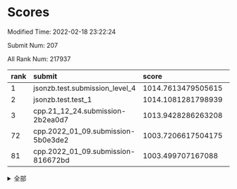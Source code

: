 # Scores

Modified Time: 2022-02-18 23:22:24

Submit Num: 207

All Rank Num: 217937

| rank |               submit               |       score        |       sigma        | pk_num |
| :--- | :--------------------------------- | :----------------- | :----------------- | :----- |
| 1    | jsonzb.test.submission_level_4     | 1014.7613479505615 | 0.8265061923569527 | 4213   |
| 2    | jsonzb.test.test_1                 | 1014.1081281798939 | 0.8355690777478877 | 4210   |
| 3    | cpp.21_12_24.submission-2b2ea0d7   | 1013.9428286263208 | 0.8444746399564357 | 4209   |
| 72   | cpp.2022_01_09.submission-5b0e3de2 | 1003.7206617504175 | 0.7155149817212378 | 4215   |
| 81   | cpp.2022_01_09.submission-816672bd | 1003.499707167088  | 0.7087176772559626 | 4210   |


<details>
<summary>全部</summary>

| rank |                 submit                 |       score        |       sigma        | pk_num |
| :--- | :------------------------------------- | :----------------- | :----------------- | :----- |
| 1    | jsonzb.test.submission_level_4         | 1014.7613479505615 | 0.8265061923569527 | 4213   |
| 2    | jsonzb.test.test_1                     | 1014.1081281798939 | 0.8355690777478877 | 4210   |
| 3    | cpp.21_12_24.submission-2b2ea0d7       | 1013.9428286263208 | 0.8444746399564357 | 4209   |
| 4    | gobigger.level_3.submission_level_3_7  | 1012.1839788280558 | 0.8028861195527704 | 4210   |
| 5    | gobigger.level_3.submission_level_3_8  | 1012.1069250125113 | 0.7986544983170817 | 4221   |
| 6    | gobigger.level_3.submission_level_3_25 | 1011.5731336015451 | 0.8083827586761235 | 4216   |
| 7    | gobigger.level_3.submission_level_3_6  | 1011.5500921110005 | 0.7895216456871991 | 4209   |
| 8    | gobigger.level_3.submission_level_3_2  | 1011.3098106591891 | 0.7645618410603469 | 4212   |
| 9    | gobigger.level_3.submission_level_3_21 | 1011.0603653048375 | 0.7735774322862133 | 4209   |
| 10   | gobigger.level_3.submission_level_3_13 | 1011.0388091029611 | 0.7918448766021732 | 4212   |
| 11   | gobigger.level_3.submission_level_3_28 | 1011.0217373916361 | 0.7936129028433386 | 4210   |
| 12   | gobigger.level_3.submission_level_3_32 | 1010.9600068243385 | 0.7812956129459054 | 4211   |
| 13   | gobigger.level_3.submission_level_3_11 | 1010.775831493811  | 0.7638076830698547 | 4210   |
| 14   | gobigger.level_3.submission_level_3_16 | 1010.7638409474318 | 0.7735985670624624 | 4209   |
| 15   | gobigger.level_3.submission_level_3_0  | 1010.6748598495652 | 0.7593102063074224 | 4216   |
| 16   | gobigger.level_3.submission_level_3_38 | 1010.6495766007547 | 0.7811903148334821 | 4211   |
| 17   | gobigger.level_3.submission_level_3_33 | 1010.5854371034468 | 0.767535055792628  | 4212   |
| 18   | gobigger.level_3.submission_level_3_34 | 1010.4474932885116 | 0.7598116362062249 | 4208   |
| 19   | gobigger.level_3.submission_level_3_47 | 1010.4237484853917 | 0.7864753301883475 | 4212   |
| 20   | gobigger.level_3.submission_level_3_27 | 1010.4145902161765 | 0.7781881136481937 | 4204   |
| 21   | gobigger.level_3.submission_level_3_20 | 1010.3554140614845 | 0.7384104885658189 | 4211   |
| 22   | gobigger.level_3.submission_level_3_1  | 1010.2562742311075 | 0.78039525025059   | 4210   |
| 23   | gobigger.level_3.submission_level_3_19 | 1010.2182774818702 | 0.7606064930416963 | 4210   |
| 24   | gobigger.level_3.submission_level_3_39 | 1010.2170787818059 | 0.7626212764981527 | 4211   |
| 25   | gobigger.level_3.submission_level_3_43 | 1010.1761086793603 | 0.7738127774479444 | 4213   |
| 26   | gobigger.level_3.submission_level_3_49 | 1010.1609506015752 | 0.7658719102290177 | 4210   |
| 27   | gobigger.level_3.submission_level_3_10 | 1010.1510547847356 | 0.7718890645148683 | 4213   |
| 28   | gobigger.level_3.submission_level_3_15 | 1010.1397491579257 | 0.7980377895773607 | 4212   |
| 29   | gobigger.level_3.submission_level_3_22 | 1010.1179616348852 | 0.7629557109131795 | 4210   |
| 30   | gobigger.level_3.submission_level_3_26 | 1010.0557711747089 | 0.7593538227317453 | 4211   |
| 31   | gobigger.level_3.submission_level_3_4  | 1009.9651502049883 | 0.7592207530198124 | 4212   |
| 32   | gobigger.level_3.submission_level_3_18 | 1009.9572226829788 | 0.7467556104707356 | 4211   |
| 33   | gobigger.level_3.submission_level_3_24 | 1009.9275971678929 | 0.7536232275926124 | 4210   |
| 34   | gobigger.level_3.submission_level_3_29 | 1009.8233296594251 | 0.7510211560373714 | 4212   |
| 35   | gobigger.level_3.submission_level_3_40 | 1009.8185102478661 | 0.7824678967348663 | 4214   |
| 36   | gobigger.level_3.submission_level_3_46 | 1009.8181868797801 | 0.7505361659964107 | 4211   |
| 37   | gobigger.level_3.submission_level_3_37 | 1009.8093929270065 | 0.7471821884112597 | 4210   |
| 38   | gobigger.level_3.submission_level_3_12 | 1009.7511396169326 | 0.7655721906006171 | 4210   |
| 39   | gobigger.level_3.submission_level_3_17 | 1009.7286914612331 | 0.7580396955245388 | 4213   |
| 40   | gobigger.level_3.submission_level_3_30 | 1009.6941838261284 | 0.7760885011375261 | 4211   |
| 41   | gobigger.level_3.submission_level_3_36 | 1009.5944815939822 | 0.7419995245401414 | 4206   |
| 42   | gobigger.level_3.submission_level_3_48 | 1009.5266011264789 | 0.7548812148756117 | 4210   |
| 43   | gobigger.level_3.submission_level_3_42 | 1009.5026352248077 | 0.750134442631796  | 4212   |
| 44   | gobigger.level_3.submission_level_3_31 | 1009.4803300136901 | 0.7621584151465126 | 4207   |
| 45   | gobigger.level_3.submission_level_3_5  | 1009.3952764748763 | 0.7551631454284423 | 4209   |
| 46   | gobigger.level_3.submission_level_3_41 | 1009.3917576930205 | 0.7627020928143484 | 4212   |
| 47   | gobigger.level_3.submission_level_3_9  | 1009.3384503819007 | 0.7583829742038615 | 4216   |
| 48   | gobigger.level_3.submission_level_3_3  | 1009.2314271767815 | 0.7412887662390001 | 4209   |
| 49   | gobigger.level_3.submission_level_3_14 | 1009.1599437828072 | 0.752662929706314  | 4206   |
| 50   | gobigger.level_3.submission_level_3_45 | 1009.1309502722336 | 0.7388673513685428 | 4212   |
| 51   | gobigger.level_3.submission_level_3_23 | 1009.06196271052   | 0.7446419533260222 | 4206   |
| 52   | gobigger.level_3.submission_level_3_35 | 1008.9729499054681 | 0.7620566240182366 | 4207   |
| 53   | gobigger.level_3.submission_level_3_44 | 1008.2950021611804 | 0.7598653315799025 | 4211   |
| 54   | gobigger.level_1.submission_level_1_43 | 1005.0354965123576 | 0.7236996695883574 | 4210   |
| 55   | gobigger.level_1.submission_level_1_18 | 1005.0083987685963 | 0.7097097562289154 | 4212   |
| 56   | gobigger.level_1.submission_level_1_38 | 1004.8437836200071 | 0.7206571981159069 | 4210   |
| 57   | gobigger.level_1.submission_level_1_29 | 1004.7887695358711 | 0.7152690261076625 | 4209   |
| 58   | gobigger.level_1.submission_level_1_20 | 1004.5739285238036 | 0.7272776717097331 | 4207   |
| 59   | gobigger.level_1.submission_level_1_12 | 1004.4364305938631 | 0.724945860529618  | 4214   |
| 60   | gobigger.level_1.submission_level_1_8  | 1004.4340283981992 | 0.7204415130524217 | 4207   |
| 61   | gobigger.level_1.submission_level_1_35 | 1004.2593852570931 | 0.7280881095888033 | 4210   |
| 62   | gobigger.level_1.submission_level_1_6  | 1004.1418220036571 | 0.7228798174487887 | 4212   |
| 63   | gobigger.level_1.submission_level_1_34 | 1004.0828453196285 | 0.7100101344849712 | 4212   |
| 64   | gobigger.level_1.submission_level_1_1  | 1003.9113771669761 | 0.7154109933991538 | 4207   |
| 65   | gobigger.level_1.submission_level_1_3  | 1003.8877135750741 | 0.7041292570386947 | 4208   |
| 66   | gobigger.level_1.submission_level_1_14 | 1003.8047374508496 | 0.7199041968786695 | 4209   |
| 67   | gobigger.level_1.submission_level_1_46 | 1003.7843063604532 | 0.716879028693239  | 4213   |
| 68   | gobigger.level_1.submission_level_1_22 | 1003.7744854612516 | 0.7193639948258859 | 4209   |
| 69   | gobigger.level_1.submission_level_1_31 | 1003.7587595771714 | 0.7114620313399831 | 4214   |
| 70   | gobigger.level_1.submission_level_1_13 | 1003.7392574592261 | 0.7138708631352007 | 4210   |
| 71   | gobigger.level_1.submission_level_1_17 | 1003.7239013278544 | 0.7207953327526612 | 4208   |
| 72   | cpp.2022_01_09.submission-5b0e3de2     | 1003.7206617504175 | 0.7155149817212378 | 4215   |
| 73   | gobigger.level_1.submission_level_1_7  | 1003.6928844783927 | 0.7130907775419358 | 4214   |
| 74   | gobigger.level_1.submission_level_1_39 | 1003.6781562085413 | 0.7379454505207668 | 4208   |
| 75   | gobigger.level_1.submission_level_1_40 | 1003.6418896055068 | 0.7096563074382565 | 4212   |
| 76   | gobigger.level_1.submission_level_1_36 | 1003.6153970168288 | 0.7065954930108408 | 4210   |
| 77   | gobigger.level_1.submission_level_1_0  | 1003.6106590040996 | 0.7291189997186637 | 4214   |
| 78   | gobigger.level_1.submission_level_1_27 | 1003.5517381946107 | 0.7202938210879034 | 4212   |
| 79   | gobigger.level_1.submission_level_1_11 | 1003.5433619613445 | 0.7230712905372164 | 4217   |
| 80   | gobigger.level_1.submission_level_1_10 | 1003.5131609927346 | 0.7301975381687107 | 4209   |
| 81   | cpp.2022_01_09.submission-816672bd     | 1003.499707167088  | 0.7087176772559626 | 4210   |
| 82   | gobigger.level_1.submission_level_1_32 | 1003.4454757963294 | 0.7255811893490135 | 4207   |
| 83   | gobigger.level_1.submission_level_1_9  | 1003.3585031112822 | 0.7128838280663735 | 4212   |
| 84   | gobigger.level_1.submission_level_1_5  | 1003.2885566625931 | 0.7277494200449818 | 4211   |
| 85   | gobigger.level_1.submission_level_1_21 | 1003.2701100201203 | 0.7175960052899599 | 4206   |
| 86   | gobigger.level_1.submission_level_1_44 | 1003.221849508518  | 0.7126125025514534 | 4209   |
| 87   | gobigger.level_1.submission_level_1_49 | 1003.0292541102159 | 0.7323005655629872 | 4210   |
| 88   | gobigger.level_1.submission_level_1_4  | 1003.0029296450432 | 0.7281974307845254 | 4210   |
| 89   | gobigger.level_1.submission_level_1_45 | 1002.9865992907049 | 0.714397527993898  | 4212   |
| 90   | gobigger.level_1.submission_level_1_42 | 1002.9396554879468 | 0.722032229468293  | 4211   |
| 91   | gobigger.level_1.submission_level_1_15 | 1002.8799375095798 | 0.7203034074952936 | 4209   |
| 92   | gobigger.level_1.submission_level_1_30 | 1002.8196907395367 | 0.7077350976911378 | 4212   |
| 93   | gobigger.level_1.submission_level_1_26 | 1002.7183844697989 | 0.7047662029880193 | 4208   |
| 94   | gobigger.level_1.submission_level_1_48 | 1002.7128131289288 | 0.7160266476211298 | 4207   |
| 95   | gobigger.level_1.submission_level_1_16 | 1002.6562352783819 | 0.7105478301826301 | 4217   |
| 96   | gobigger.level_1.submission_level_1_33 | 1002.6492057879376 | 0.7245117191891179 | 4209   |
| 97   | gobigger.level_1.submission_level_1_23 | 1002.5975879042012 | 0.7144724271137195 | 4217   |
| 98   | gobigger.level_1.submission_level_1_24 | 1002.5492716608253 | 0.7037037503810176 | 4213   |
| 99   | gobigger.level_1.submission_level_1_47 | 1002.5209470238328 | 0.7256028427351989 | 4213   |
| 100  | gobigger.level_1.submission_level_1_37 | 1002.4601302066127 | 0.7239625545471922 | 4209   |
| 101  | gobigger.level_1.submission_level_1_28 | 1002.4400383901469 | 0.7098140427857984 | 4215   |
| 102  | gobigger.level_1.submission_level_1_2  | 1002.2646917907947 | 0.7067346148642555 | 4205   |
| 103  | gobigger.level_1.submission_level_1_25 | 1002.257196390538  | 0.7033733610666504 | 4217   |
| 104  | gobigger.level_1.submission_level_1_19 | 1001.4466796135983 | 0.7096333584871454 | 4210   |
| 105  | gobigger.level_1.submission_level_1_41 | 1001.4277428000278 | 0.7157330915072742 | 4208   |
| 106  | gobigger.random.submission_random_30   | 996.9204931432678  | 0.7235662880107492 | 4214   |
| 107  | gobigger.random.submission_random_9    | 996.7639608212014  | 0.7181641783562629 | 4215   |
| 108  | gobigger.random.submission_random_14   | 996.7506837581013  | 0.7055614961888602 | 4212   |
| 109  | gobigger.random.submission_random_20   | 996.5349215256625  | 0.714812972972633  | 4210   |
| 110  | gobigger.random.submission_random_48   | 996.5285154455026  | 0.7050384699383315 | 4213   |
| 111  | gobigger.random.submission_random_5    | 996.4658282408652  | 0.7157381580813296 | 4210   |
| 112  | gobigger.random.submission_random_35   | 996.4513828599257  | 0.6953348035024866 | 4219   |
| 113  | gobigger.random.submission_random_25   | 996.4334236378742  | 0.7106005932416158 | 4216   |
| 114  | gobigger.random.submission_random_29   | 996.3086420045832  | 0.7111640193401304 | 4217   |
| 115  | gobigger.random.submission_random_16   | 996.296453508303   | 0.7094151398738779 | 4215   |
| 116  | gobigger.random.submission_random_47   | 996.2874593034809  | 0.7144639525001698 | 4209   |
| 117  | gobigger.random.submission_random_21   | 996.2689752960573  | 0.7070739033614756 | 4209   |
| 118  | gobigger.random.submission_random_37   | 996.2182496185859  | 0.7016980848547251 | 4212   |
| 119  | gobigger.random.submission_random_10   | 996.2127565506182  | 0.729539876959494  | 4211   |
| 120  | gobigger.random.submission_random_12   | 996.1988486080166  | 0.7067902729821289 | 4209   |
| 121  | gobigger.random.submission_random_1    | 996.171875220841   | 0.7161274178110963 | 4209   |
| 122  | gobigger.random.submission_random_22   | 996.1628876199845  | 0.7137258464996028 | 4209   |
| 123  | gobigger.random.submission_random_18   | 996.1380961411585  | 0.7113362844429245 | 4209   |
| 124  | gobigger.random.submission_random_24   | 996.0746286881403  | 0.7076500368311138 | 4210   |
| 125  | gobigger.random.submission_random_41   | 996.0727840922584  | 0.7110128845584088 | 4218   |
| 126  | gobigger.random.submission_random_46   | 996.049753838214   | 0.7059244157762281 | 4211   |
| 127  | gobigger.random.submission_random_8    | 996.0386002716695  | 0.7129999150344777 | 4212   |
| 128  | gobigger.random.submission_random_38   | 996.0279509928434  | 0.7130157180551866 | 4205   |
| 129  | gobigger.random.submission_random_32   | 996.0216387058529  | 0.7038056060966956 | 4213   |
| 130  | gobigger.random.submission_random_40   | 996.0115819620692  | 0.7103058465226617 | 4215   |
| 131  | gobigger.random.submission_random_7    | 995.9315123250415  | 0.7092170530490294 | 4211   |
| 132  | gobigger.random.submission_random_23   | 995.9150601774172  | 0.713371191585601  | 4213   |
| 133  | gobigger.random.submission_random_2    | 995.8733291689479  | 0.7096214842486707 | 4209   |
| 134  | gobigger.random.submission_random_0    | 995.8731116299284  | 0.7061972964576807 | 4218   |
| 135  | gobigger.random.submission_random_45   | 995.8436854804012  | 0.709582594338621  | 4217   |
| 136  | gobigger.random.submission_random_6    | 995.841133272491   | 0.7091434526986281 | 4208   |
| 137  | gobigger.random.submission_random_26   | 995.7380765996285  | 0.7132944122831815 | 4210   |
| 138  | gobigger.random.submission_random_36   | 995.7192562301332  | 0.6976145155162151 | 4213   |
| 139  | gobigger.random.submission_random_4    | 995.6523644307459  | 0.7111580738036875 | 4208   |
| 140  | gobigger.random.submission_random_33   | 995.5812861603463  | 0.7421935901971771 | 4216   |
| 141  | gobigger.random.submission_random_11   | 995.4326303885827  | 0.7111114331834955 | 4205   |
| 142  | gobigger.random.submission_random_42   | 995.4185560223264  | 0.7247749767842319 | 4212   |
| 143  | gobigger.random.submission_random_43   | 995.4113448402685  | 0.7063518359380105 | 4211   |
| 144  | gobigger.random.submission_random_13   | 995.2990590847702  | 0.7225406239114873 | 4209   |
| 145  | gobigger.random.submission_random_3    | 995.228798563165   | 0.716189703954522  | 4211   |
| 146  | gobigger.random.submission_random_44   | 995.1726559640997  | 0.7195248191696834 | 4206   |
| 147  | gobigger.random.submission_random_15   | 994.9706119177272  | 0.7077502059747105 | 4211   |
| 148  | gobigger.random.submission_random_31   | 994.9000930414174  | 0.7175648171291084 | 4217   |
| 149  | gobigger.random.submission_random_17   | 994.8778936885128  | 0.7109206163714986 | 4212   |
| 150  | gobigger.random.submission_random_28   | 994.8774441157641  | 0.7053098363662637 | 4213   |
| 151  | gobigger.random.submission_random_19   | 994.8663571082242  | 0.7182895615337723 | 4215   |
| 152  | gobigger.random.submission_random_27   | 994.7750331284678  | 0.7292890389304764 | 4215   |
| 153  | gobigger.random.submission_random_34   | 994.6099148146004  | 0.7103607196781968 | 4212   |
| 154  | gobigger.random.submission_random_39   | 994.4829148078383  | 0.7283108180192414 | 4213   |
| 155  | gobigger.random.submission_random_49   | 994.3517217960671  | 0.6986996696893766 | 4215   |
| 156  | gobigger.level_2.submission_level_2_13 | 993.6205440511762  | 0.7287527750890511 | 4209   |
| 157  | gobigger.level_2.submission_level_2_21 | 993.5577504128431  | 0.727240576025407  | 4209   |
| 158  | gobigger.level_2.submission_level_2_19 | 993.4312422217706  | 0.747757758236738  | 4213   |
| 159  | gobigger.level_2.submission_level_2_10 | 993.389355585538   | 0.7494371606596978 | 4211   |
| 160  | gobigger.level_2.submission_level_2_33 | 993.1272660402373  | 0.7315877363416775 | 4208   |
| 161  | gobigger.level_2.submission_level_2_32 | 992.9529160289744  | 0.7247236104166711 | 4207   |
| 162  | gobigger.level_2.submission_level_2_18 | 992.8501583184882  | 0.7454894877128208 | 4212   |
| 163  | gobigger.level_2.submission_level_2_23 | 992.7103639849373  | 0.7342669267557222 | 4217   |
| 164  | gobigger.level_2.submission_level_2_2  | 992.6738736260563  | 0.7326311439285713 | 4208   |
| 165  | gobigger.level_2.submission_level_2_42 | 992.6499168919511  | 0.7479928346230701 | 4212   |
| 166  | gobigger.level_2.submission_level_2_3  | 992.6356077560574  | 0.7302951309770368 | 4213   |
| 167  | gobigger.level_2.submission_level_2_6  | 992.4461704675145  | 0.7512618744749427 | 4214   |
| 168  | gobigger.level_2.submission_level_2_41 | 992.3848613727569  | 0.7620797570962963 | 4205   |
| 169  | gobigger.level_2.submission_level_2_15 | 992.3591713671758  | 0.7471659345425139 | 4212   |
| 170  | gobigger.level_2.submission_level_2_39 | 992.3497434050814  | 0.7573971950692515 | 4206   |
| 171  | gobigger.level_2.submission_level_2_12 | 992.345328392305   | 0.7332342860811913 | 4212   |
| 172  | gobigger.level_2.submission_level_2_49 | 992.2744639653608  | 0.7557337041228539 | 4215   |
| 173  | gobigger.level_2.submission_level_2_25 | 992.2419791857373  | 0.7298985031911307 | 4215   |
| 174  | gobigger.level_2.submission_level_2_40 | 992.1757403148764  | 0.7375676388315623 | 4212   |
| 175  | gobigger.level_2.submission_level_2_9  | 992.1434554184867  | 0.751227187986777  | 4212   |
| 176  | gobigger.level_2.submission_level_2_1  | 992.1291318377957  | 0.7379126108382299 | 4210   |
| 177  | gobigger.level_2.submission_level_2_8  | 992.1209678019227  | 0.7513928678928887 | 4212   |
| 178  | gobigger.level_2.submission_level_2_17 | 992.0442920407017  | 0.7341337571403045 | 4217   |
| 179  | gobigger.level_2.submission_level_2_43 | 992.0356440220147  | 0.7392220703803757 | 4208   |
| 180  | gobigger.level_2.submission_level_2_22 | 991.9948626705961  | 0.7629473334826653 | 4216   |
| 181  | gobigger.level_2.submission_level_2_28 | 991.9882040856921  | 0.7455366078233557 | 4211   |
| 182  | gobigger.level_2.submission_level_2_38 | 991.897038883522   | 0.7396817426076575 | 4207   |
| 183  | gobigger.level_2.submission_level_2_0  | 991.8857790460551  | 0.7482674934713341 | 4209   |
| 184  | gobigger.level_2.submission_level_2_31 | 991.873765106213   | 0.7360335080852644 | 4210   |
| 185  | gobigger.level_2.submission_level_2_48 | 991.8100052357603  | 0.7503790997348355 | 4208   |
| 186  | gobigger.level_2.submission_level_2_47 | 991.744015652379   | 0.7445213650156701 | 4213   |
| 187  | gobigger.level_2.submission_level_2_14 | 991.7162125641676  | 0.7485673186035213 | 4211   |
| 188  | gobigger.level_2.submission_level_2_29 | 991.5832021270049  | 0.7417312942228966 | 4214   |
| 189  | gobigger.level_2.submission_level_2_4  | 991.5340308470562  | 0.7449586418548086 | 4215   |
| 190  | gobigger.level_2.submission_level_2_44 | 991.5119761771925  | 0.7498632187369615 | 4211   |
| 191  | gobigger.level_2.submission_level_2_30 | 991.4423368506932  | 0.7433063723360874 | 4218   |
| 192  | gobigger.level_2.submission_level_2_27 | 991.4264481371249  | 0.7490814003190898 | 4212   |
| 193  | gobigger.level_2.submission_level_2_11 | 991.4077058133712  | 0.7598323219636797 | 4213   |
| 194  | gobigger.level_2.submission_level_2_7  | 991.3696240612094  | 0.744019019187889  | 4212   |
| 195  | gobigger.level_2.submission_level_2_26 | 991.216895525714   | 0.7363729333461914 | 4214   |
| 196  | gobigger.level_2.submission_level_2_37 | 991.1725341299643  | 0.7640368853765207 | 4213   |
| 197  | gobigger.level_2.submission_level_2_24 | 991.1094623241831  | 0.7498804823124804 | 4214   |
| 198  | gobigger.level_2.submission_level_2_35 | 991.0799052679182  | 0.7537996233393774 | 4213   |
| 199  | gobigger.level_2.submission_level_2_46 | 990.8641039078052  | 0.7568830378376783 | 4214   |
| 200  | gobigger.level_2.submission_level_2_45 | 990.7613721956034  | 0.7358959355224465 | 4213   |
| 201  | gobigger.level_2.submission_level_2_16 | 990.5510853462282  | 0.7505210958507845 | 4213   |
| 202  | gobigger.level_2.submission_level_2_34 | 990.4441153762872  | 0.7646038456346833 | 4212   |
| 203  | gobigger.level_2.submission_level_2_36 | 990.1044281887672  | 0.7731202223988527 | 4214   |
| 204  | gobigger.level_2.submission_level_2_5  | 989.95948232417    | 0.7486102753363134 | 4214   |
| 205  | gobigger.level_2.submission_level_2_20 | 989.9037266233067  | 0.7618817094266911 | 4209   |
| 206  | gobigger.none.submission_none_1        | 977.3537778086654  | 1.271740858913677  | 4213   |
| 207  | gobigger.none.submission_none_0        | 976.9833790947082  | 1.399293615848058  | 4213   |

</details>